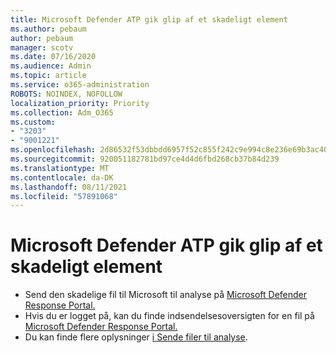 ```yaml
---
title: Microsoft Defender ATP gik glip af et skadeligt element
ms.author: pebaum
author: pebaum
manager: scotv
ms.date: 07/16/2020
ms.audience: Admin
ms.topic: article
ms.service: o365-administration
ROBOTS: NOINDEX, NOFOLLOW
localization_priority: Priority
ms.collection: Adm_O365
ms.custom:
- "3203"
- "9001221"
ms.openlocfilehash: 2d86532f53dbbdd6957f52c855f242c9e994c8e236e69b3ac40800e4bce97d85
ms.sourcegitcommit: 920051182781bd97ce4d4d6fbd268cb37b84d239
ms.translationtype: MT
ms.contentlocale: da-DK
ms.lasthandoff: 08/11/2021
ms.locfileid: "57891068"
---
```

# <a name="microsoft-defender-atp-missed-a-malicious-item"></a>Microsoft Defender ATP gik glip af et skadeligt element

- Send den skadelige fil til Microsoft til analyse på [Microsoft Defender Response Portal.](https://www.microsoft.com/wdsi/filesubmission/) 
- Hvis du er logget på, kan du finde indsendelsesoversigten for en fil på [Microsoft Defender Response Portal.](https://www.microsoft.com/wdsi/submissionhistory)
- Du kan finde flere oplysninger [i Sende filer til analyse](https://docs.microsoft.com/windows/security/threat-protection/intelligence/submission-guide).